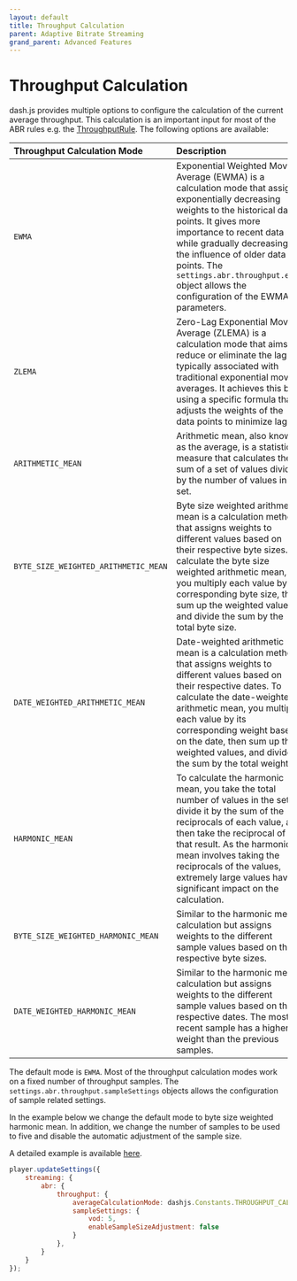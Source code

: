 ```yaml
---
layout: default
title: Throughput Calculation 
parent: Adaptive Bitrate Streaming
grand_parent: Advanced Features
---
```


# Throughput Calculation

dash.js provides multiple options to configure the calculation of the current average throughput. This calculation is an
important input for most of the ABR rules e.g. the [ThroughputRule](throughput-rule.html).
The following options are available:

| Throughput Calculation Mode          | Description                                                                                                                                                                                                                                                                                                                                     |
|:-------------------------------------|:------------------------------------------------------------------------------------------------------------------------------------------------------------------------------------------------------------------------------------------------------------------------------------------------------------------------------------------------|
| `EWMA`                               | Exponential Weighted Moving Average (EWMA) is a calculation mode that assigns exponentially decreasing weights to the historical data points. It gives more importance to recent data while gradually decreasing the influence of older data points. The `settings.abr.throughput.ewma` object allows the configuration of the EWMA parameters. |
| `ZLEMA`                              | Zero-Lag Exponential Moving Average (ZLEMA) is a calculation mode that aims to reduce or eliminate the lag typically associated with traditional exponential moving averages. It achieves this by using a specific formula that adjusts the weights of the data points to minimize lag                                                          |
| `ARITHMETIC_MEAN`                    | Arithmetic mean, also known as the average, is a statistical measure that calculates the sum of a set of values divided by the number of values in the set.                                                                                                                                                                                     |
| `BYTE_SIZE_WEIGHTED_ARITHMETIC_MEAN` | Byte size weighted arithmetic mean is a calculation method that assigns weights to different values based on their respective byte sizes. To calculate the byte size weighted arithmetic mean, you multiply each value by its corresponding byte size, then sum up the weighted values, and divide the sum by the total byte size.              |
| `DATE_WEIGHTED_ARITHMETIC_MEAN`      | Date-weighted arithmetic mean is a calculation method that assigns weights to different values based on their respective dates. To calculate the date-weighted arithmetic mean, you multiply each value by its corresponding weight based on the date, then sum up the weighted values, and divide the sum by the total weight.                 |
| `HARMONIC_MEAN`                      | To calculate the harmonic mean, you take the total number of values in the set, divide it by the sum of the reciprocals of each value, and then take the reciprocal of that result. As the harmonic mean involves taking the reciprocals of the values, extremely large values have a significant impact on the calculation.                    |
| `BYTE_SIZE_WEIGHTED_HARMONIC_MEAN`   | Similar to the harmonic mean calculation but assigns weights to the different sample values based on their respective byte sizes.                                                                                                                                                                                                               |
| `DATE_WEIGHTED_HARMONIC_MEAN`        | Similar to the harmonic mean calculation but assigns weights to the different sample values based on their respective dates. The most recent sample has a higher weight than the previous samples.                                                                                                                                              |

The default mode is `EWMA`. Most of the throughput calculation modes work on a fixed number of throughput samples.
The `settings.abr.throughput.sampleSettings` objects allows the configuration of sample related settings.

In the example below we change the default mode to byte size weighted harmonic mean. In addition, we change the number
of samples to be used to five and disable the automatic adjustment of the sample
size.

A detailed example is
available [here](https://reference.dashif.org/dash.js/nightly/samples/abr/average-calculation-mode.html).

```js
player.updateSettings({
    streaming: {
        abr: {
            throughput: {
                averageCalculationMode: dashjs.Constants.THROUGHPUT_CALCULATION_MODES.BYTE_SIZE_WEIGHTED_HARMONIC_MEAN,
                sampleSettings: {
                    vod: 5,
                    enableSampleSizeAdjustment: false
                }
            },
        }
    }
});
```
